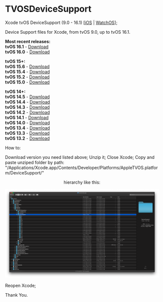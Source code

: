 # TVOSDeviceSupport

Xcode tvOS DeviceSupport (9.0 - 16.1)
[[iOS](https://github.com/filsv/iPhoneOSDeviceSupport) | [WatchOS](https://github.com/filsv/watchOSDeviceSupport)];

Device Support files for Xcode, from tvOS 9.0, up to tvOS 16.1.

**Most recent releases:**</br>
**tvOS 16.1** - [Download](https://github.com/filsv/TVOSDeviceSupport/raw/master/16.1.zip) </br>
**tvOS 16.0** - [Download](https://github.com/filsv/TVOSDeviceSupport/raw/master/16.0.zip) </br>

**tvOS 15+:**</br>
**tvOS 15.6** - [Download](https://github.com/filsv/TVOSDeviceSupport/raw/master/15.6.zip) </br>
**tvOS 15.4** - [Download](https://github.com/filsv/TVOSDeviceSupport/raw/master/15.4.zip) </br>
**tvOS 15.2** - [Download](https://github.com/filsv/TVOSDeviceSupport/raw/master/15.2.zip) </br>
**tvOS 15.0** - [Download](https://github.com/filsv/TVOSDeviceSupport/raw/master/15.0.zip) </br>

**tvOS 14+:**</br>
**tvOS 14.5** - [Download](https://github.com/filsv/TVOSDeviceSupport/raw/master/14.5.zip) </br>
**tvOS 14.4** - [Download](https://github.com/filsv/TVOSDeviceSupport/raw/master/14.4.zip) </br>
**tvOS 14.3** - [Download](https://github.com/filsv/TVOSDeviceSupport/raw/master/14.3.zip) </br>
**tvOS 14.2** - [Download](https://github.com/filsv/TVOSDeviceSupport/raw/master/14.2.zip) </br>
**tvOS 14.1** - [Download](https://github.com/filsv/TVOSDeviceSupport/raw/master/14.1.zip) </br>
**tvOS 14.0** - [Download](https://github.com/filsv/TVOSDeviceSupport/raw/master/14.0.zip) </br>
**tvOS 13.4** - [Download](https://github.com/filsv/TVOSDeviceSupport/raw/master/13.4.zip) </br>
**tvOS 13.3** - [Download](https://github.com/filsv/TVOSDeviceSupport/raw/master/13.3.zip) </br>
**tvOS 13.2** - [Download](https://github.com/filsv/TVOSDeviceSupport/raw/master/13.2.zip) </br>

How to:

Download version you need listed above;
Unzip it;
Close Xcode;
Copy and paste unziped folder by path: "/Applications/Xcode.app/Contents/Developer/Platforms/AppleTVOS.platform/DeviceSupport/" 

<p align="center">hierarchy like this:</p>

![alt text](https://github.com/filsv/TVOSDeviceSupport/raw/master/Screen%20Shot%202019-08-02%20at%2015.23.57.png)

Reopen Xcode;

Thank You.
